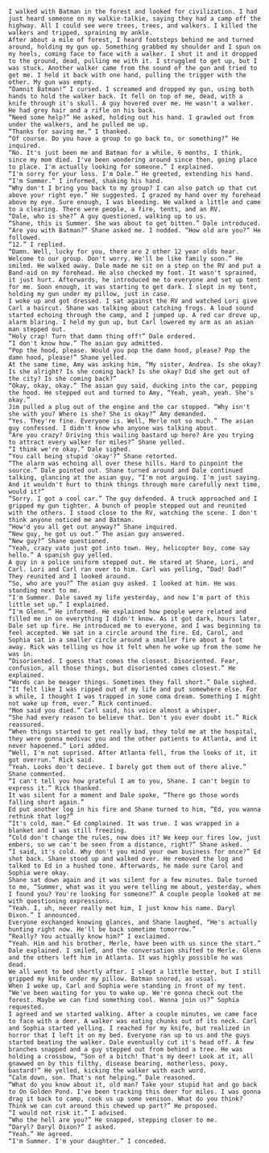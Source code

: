 	I walked with Batman in the forest and looked for civilization. I had just heard someone on my walkie-talkie, saying they had a camp off the highway. All I could see were trees, trees, and walkers. I killed the walkers and tripped, spraining my ankle.
	After about a mile of forest, I heard footsteps behind me and turned around, holding my gun up. Something grabbed my shoulder and I spun on my heels, coming face to face with a walker. I shot it and it dropped to the ground, dead, pulling me with it. I struggled to get up, but I was stuck. Another walker came from the sound of the gun and tried to get me. I held it back with one hand, pulling the trigger with the other. My gun was empty. 
	“Damnit Batman!” I cursed. I screamed and dropped my gun, using both hands to hold the walker back. It fell on top of me, dead, with a knife through it's skull. A guy hovered over me. He wasn't a walker. He had grey hair and a rifle on his back.
	“Need some help?” He asked, holding out his hand. I grawled out from under the walkers, and he pulled me up.
	“Thanks for saving me.” I thanked.
	“Of course. Do you have a group to go back to, or something?” He inquired.
	“No. It's just been me and Batman for a while, 6 months, I think, since my mom died. I've been wondering around since then, going place to place. I'm actually looking for someone.” I explained.
	“I'm sorry for your loss. I'm Dale.” He greeted, extending his hand.
	“I'm Summer.” I informed, shaking his hand.
	“Why don't I bring you back to my group? I can also patch up that cut above your right eye.” He suggested. I grazed my hand over my forehead above my eye. Sure enough, I was bleeding. We walked a little and came to a clearing. There were people, a fire, tents, and an RV.
	“Dale, who is she?” A guy questioned, walking up to us.
	“Shane, this is Summer. She was about to get bitten.” Dale introduced.
	“Are you with Batman?” Shane asked me. I nodded. “How old are you?” He followed.
	“12.” I replied.
	“Damn. Well, lucky for you, there are 2 other 12 year olds hear. Welcome to our group. Don't worry. We'll be like family soon.” He smiled. He walked away. Dale made me sit on a step on the RV and put a Band-aid on my forehead. He also checked my foot. It wasn't sprained, it just hurt. Afterwards, he introduced me to everyone and set up tent for me. Soon enough, it was starting to get dark. I slept in my tent, holding my gun under my pillow, just in case. 
	I woke up and got dressed. I sat against the RV and watched Lori give Carl a haircut. Shane was talking about catching frogs. A loud sound started echoing through the camp, and I jumped up. A red car drove up, alarm blaring. I held my gun up, but Carl lowered my arm as an asian man stepped out.
	“Holy crap! Turn that damn thing off!” Dale ordered. 
	“I don't know how.” The asian guy admitted. 
	“Pop the hood, please. Would you pop the damn hood, please? Pop the damn hood, please!” Shane yelled.
	At the same time, Amy was asking him, “My sister, Andrea. Is she okay? Is she alright? Is she coming back? Is she okay? Did she get out of the city? Is she coming back?”
	“Okay, okay, okay.” The asian guy said, ducking into the car, popping the hood. He stepped out and turned to Amy, “Yeah, yeah, yeah. She's okay.” 
	Jim pulled a plug out of the engine and the car stopped. “Why isn't she with you? Where is she? She is okay?” Amy demanded.
	“Yes. They're fine. Everyone is. Well, Merle not so much.” The asian guy confessed. I didn't know who anyone was talking about.
	“Are you crazy? Driving this wailing bastard up here? Are you trying to attract every walker for miles?” Shane yelled.
	“I think we're okay.” Dale sighed.
	“You call being stupid 'okay'?” Shane retorted.
	“The alarm was echoing all over these hills. Hard to pinpoint the source.” Dale pointed out. Shane turned around and Dale continued talking, glancing at the asian guy, “I'm not arguing. I'm just saying. And it wouldn't hurt to think things through more carefully next time, would it?”
	“Sorry. I got a cool car.” The guy defended. A truck approached and I gripped my gun tighter. A bunch of people stepped out and reunited with the others. I stood close to the RV, watching the scene. I don't think anyone noticed me and Batman.
	“How'd you all get out anyway?” Shane inquired.
	“New guy, he got us out.” The asian guy answered.
	“New guy?” Shane questioned. 
	“Yeah, crazy vato just got into town. Hey, helicopter boy, come say hello.” A spanish guy yelled.
	A guy in a police uniform stepped out. He stared at Shane, Lori, and Carl. Lori and Carl ran over to him. Carl was yelling, “Dad! Dad!” They reunited and I looked around. 
	“So, who are you?” The asian guy asked. I looked at him. He was standing next to me.
	“I'm Summer. Dale saved my life yesterday, and now I'm part of this little set up.” I explained. 
	“I'm Glenn.” He informed. He explained how people were related and filled me in on everything I didn't know. As it got dark, hours later, Dale set up fire. He introduced me to everyone, and I was beginning to feel accepted. We sat in a circle around the fire. Ed, Carol, and Sophia sat in a smaller circle around a smaller fire about a foot away. Rick was telling us how it felt when he woke up from the some he was in.
	“Disoriented. I guess that comes the closest. Disoriented. Fear, confusion, all those things, but disoriented comes closest.” He explained.
	“Words can be meager things. Sometimes they fall short.” Dale sighed. 
	“It felt like I was ripped out of my life and put somewhere else. For a while, I thought I was trapped in some coma dream. Something I might not wake up from, ever.” Rick continued.
	"Mom said you died.” Carl said, his voice almost a whisper. 
	“She had every reason to believe that. Don't you ever doubt it.” Rick reassured.
	“When things started to get really bad, they told me at the hospital, they were gonna medivac you and the other patients to Atlanta, and it never hapoened.” Lori added. 
	“Well, I'm not suprised. After Atlanta fell, from the looks of it, it got overrun.” Rick said. 
	“Yeah. Looks don't decieve. I barely got them out of there alive.” Shane commented. 
	“I can't tell you how grateful I am to you, Shane. I can't begin to express it.” Rick thanked. 
	It was silent for a moment and Dale spoke, “There go those words falling short again.”
	Ed put another log in his fire and Shane turned to him, “Ed, you wanna rethink that log?”
	“It's cold, man.” Ed complained. It was true. I was wrapped in a blanket and I was still freezing. 
	“Cold don't change the rules, now does it? We keep our fires low, just embers, so we can't be seen from a distance, right?” Shane asked. 
	“I said, it's cold. Why don't you mind your own business for once?” Ed shot back. Shane stood up and walked over. He removed the log and talked to Ed in a hushed tone. Afterwards, he made sure Carol and Sophia were okay. 
	Shane sat down again and it was silent for a few minutes. Dale turned to me, “Summer, what was it you were telling me about, yesterday, when I found you? You're looking for someone?” A couple people looked at me with questioning expressions. 
	“Yeah. I, uh, never really met him, I just know his name. Daryl Dixon.” I announced. 
	Everyone exchanged knowing glances, and Shane laughed, “He's actually hunting right now. He'll be back sometime tomorrow.”
	“Really? You actually know him?” I exclaimed. 
	“Yeah. Him and his brother, Merle, have been with us since the start.” Dale explained. I smiled, and the conversation shifted to Merle. Glenn and the others left him in Atlanta. It was highly possible he was dead. 
	We all went to bed shortly after. I slept a little better, but I still gripped my knife under my pillow. Batman snored, as usual. 
	When I woke up, Carl and Sophia were standing in front of my tent. “We've been waiting for you to wake up. We're gonna check out the forest. Maybe we can find something cool. Wanna join us?” Sophia requested. 
	I agreed and we started walking. After a couple minutes, we came face to face with a deer. A walker was eating chunks out of its neck. Carl and Sophia started yelling. I reached for my knife, but realized in horror that I left it on my bed. Everyone ran up to us and the guys started beating the walker. Dale eventually cut it's head off. A few branches snapped and a guy stepped out from behind a tree. He was holding a crossbow, “Son of a bitch! That's my deer! Look at it, all gnawwed on by this filthy, disease bearing, motherless, poxy, bastard!” He yelled, kicking the walker with each word. 
	“Calm down, son. That's not helping.” Dale reasoned.
	“What do you know about it, old man? Take your stupid hat and go back to On Golden Pond. I've been tracking this deer for miles. I was gonna drag it back to camp, cook us up some venison. What do you think? Think we can cut around this chewed up part?” He proposed. 
	“I would not risk it.” I advised.
	“Who the hell are you?” He snapped, stepping closer to me.
	“Daryl? Daryl Dixon?” I asked.
	“Yeah.” He agreed. 
	“I'm Summer. I'm your daughter.” I conceded.
